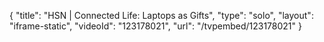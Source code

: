 {
    "title": "HSN | Connected Life: Laptops as Gifts",
    "type": "solo",
    "layout": "iframe-static",
    "videoId": "123178021",
    "url": "\/tvpembed\/123178021"
}